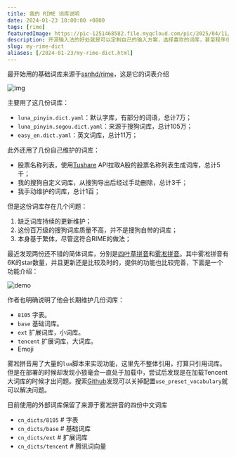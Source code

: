 ```yaml
---
title: 我的 RIME 词库说明
date: 2024-01-23 18:00:00 +0800
tags: [rime]
featuredImage: https://pic-1251468582.file.myqcloud.com/pic/2025/04/11/BfbxR8.jpg
description: 开源输入法的好处就是可以定制自己的输入方案，选择喜欢的词库，甚至程序化方式生成专业词库。这篇文章介绍了我使用的词库来源及更新流程。
slug: my-rime-dict
aliases: [/2024-01-23/my-rime-dict.html]
---
```


<!--more-->

最开始用的基础词库来源于[ssnhd/rime](https://github.com/ssnhd/rime)，这是它的词表介绍

![img](https://pic-1251468582.file.myqcloud.com/pic/2024/01/23/63c9cf)

主要用了这几份词库：

- `luna_pinyin.dict.yaml`：默认字库，有部分的词语，总计7万；
- `luna_pinyin.sogou.dict.yaml`：来源于搜狗词库，总计105万；
- `easy_en.dict.yaml`：英文词库，总计11万；

此外还用了几份自己维护的词库：

- 股票名称列表，使用[Tushare](https://tushare.pro/) API拉取A股的股票名称列表生成词库，总计5千；
- 我的搜狗自定义词库，从搜狗导出后经过手动删除，总计3千；
- 我手动维护的词库，总计1百；

但是这份词库存在几个问题：

1. 缺乏词库持续的更新维护；
2. 这份百万级的搜狗词库质量不高，并不是搜狗自带的词库；
3. 本身基于繁体，尽管这符合RIME的做法；

最近发现两份还不错的简体词库，分别是[四叶草拼音](https://github.com/fkxxyz/rime-cloverpinyin)和[雾凇拼音](https://github.com/iDvel/rime-ice)。其中雾凇拼音有6K的star数量，并且更新还是比较及时的，提供的功能也比较完善，下面是一个功能介绍：

![demo](https://pic-1251468582.file.myqcloud.com/pic/2024/01/23/92f3d3.webp)

作者也明确说明了他会长期维护几份词库：

- `8105` 字表。
- `base` 基础词库。
- `ext` 扩展词库，小词库。
- `tencent` 扩展词库，大词库。
- Emoji

雾凇拼音用了大量的`lua`脚本来实现功能，这里先不整体引用，打算只引用词库。但是在部署的时候却发现小狼毫会一直处于加载中，尝试后发现是在加载Tencent大词库的时候才出问题。搜索[Github](https://github.com/rime/weasel/issues/953)发现可以关掉配置`use_preset_vocabulary`就可以解决问题。

目前使用的外部词库保留了来源于雾凇拼音的四份中文词库

- `cn_dicts/8105`     # 字表
- `cn_dicts/base`     # 基础词库
- `cn_dicts/ext`      # 扩展词库
- `cn_dicts/tencent`  # 腾讯词向量
